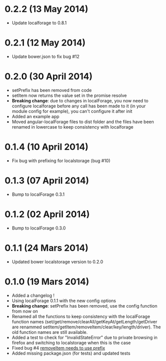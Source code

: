 # 0.2.2 (13 May 2014)
* Update localforage to 0.8.1

# 0.2.1 (12 May 2014)
* Update bower.json to fix bug #12

# 0.2.0 (30 April 2014)
* setPrefix has been removed from code
* setItem now returns the value set in the promise resolve
* **Breaking change**: due to changes in localForage, you now need to configure localforage before any call has been made to it (in your module config for example), you can't configure it after init
* Added an example app
* Moved angular-localForage files to dist folder and the files have been renamed in lowercase to keep consistency with localforage

# 0.1.4 (10 April 2014)
* Fix bug with prefixing for localstorage (bug #10)

# 0.1.3 (07 April 2014)
* Bump to localForage 0.3.1

# 0.1.2 (02 April 2014)
* Bump to localForage 0.3.0

# 0.1.1 (24 Mars 2014)
* Updated bower localstorage version to 0.2.0

# 0.1.0 (19 Mars 2014)
* Added a changelog !
* Using localForage 0.1.1 with the new config options
* **Breaking change**: setPrefix has been removed, use the config function from now on
* Renamed all the functions to keep consistency with the localForage function names (set/get/remove/clearAll/getKeyAt/getLength/getDriver are renammed setItem/getItem/removeItem/clear/key/length/driver). The old function names are still available.
* Added a test to check for "InvalidStateError" due to private browsing in firefox and switching to localstorage when this is the case
* Fixed bug #4 [removeItem needs to use prefix](https://github.com/ocombe/angular-localForage/issues/4)
* Added missing package.json (for tests) and updated tests